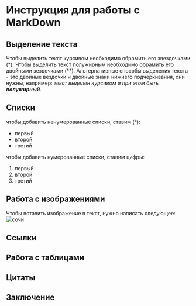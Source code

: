 # Инструкция для работы с MarkDown

## Выделение текста

Чтобы выделить текст курсивом необходимо обрамить его звездочками (*).
Чтобы выделить текст полужирным необходимо обрамить его двойными зездочками (**).
Альтернативные способы выделения текста - это двойные вездочки и двойные знаки нижнего подчеркивания, они нужны, например: _текст выделен курсивом и при этом быть **полужирный**_.

## Списки

чтобы добавить ненумерованные списки, ставим (*):
* первый
* второй
* третий


чтобы добавить нумерованные списки, ставим цифры:
1. первый
2. второй
3. третий

## Работа с изображениями

Чтобы вставить изображение в текст, нужно написать следующее:
![сочи](sochi.jpg)

## Ссылки

## Работа с таблицами

## Цитаты

## Заключение